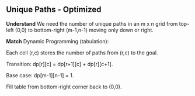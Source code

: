 ## Unique Paths - Optimized
**Understand**
We need the number of unique paths in an m x n grid from top-left (0,0) to bottom-right (m-1,n-1) moving only down or right.

**Match**
Dynamic Programming (tabulation):

Each cell (r,c) stores the number of paths from (r,c) to the goal.

Transition: dp[r][c] = dp[r+1][c] + dp[r][c+1].

Base case: dp[m-1][n-1] = 1.

Fill table from bottom-right corner back to (0,0).